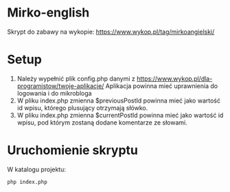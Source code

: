 # Mirko-english
Skrypt do zabawy na wykopie: https://www.wykop.pl/tag/mirkoangielski/

# Setup
1. Należy wypełnić plik config.php danymi z https://www.wykop.pl/dla-programistow/twoje-aplikacje/ Aplikacja powinna mieć uprawnienia do logowania i do mikrobloga
2. W pliku index.php zmienna $previousPostId powinna mieć jako wartość id wpisu, którego plusujący otrzymają słówko. 
3. W pliku index.php zmienna $currentPostId powinna mieć jako wartość id wpisu, pod którym zostaną dodane komentarze ze słowami. 

# Uruchomienie skryptu
W katalogu projektu:
```sh
php index.php
```

